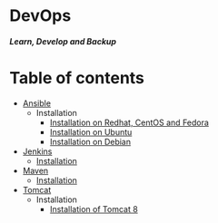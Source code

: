 # DevOps
#### _Learn, Develop and Backup_
Table of contents
=================
<!--ts-->
   * [Ansible](./Ansible)
     * Installation
       * [Installation on Redhat, CentOS and Fedora](Ansible/Ansible_installation/Installation_Ansible_on_Redhat_CentOS_Fedora.md)
       * [Installation on Ubuntu](Ansible/Ansible_installation/Installation_Ansible_on_Ubuntu.md)
       * [Installation on Debian](Ansible/Ansible_installation/Installation_Ansible_on_Debian.md)
   * [Jenkins](./Jenkins)
     * [Installation](https://github.com/maheshkn400/DevOps/blob/master/Jenkins/Jenkins_installation.md)
   * [Maven](./Maven)
     * [Installation](https://github.com/maheshkn400/DevOps/blob/master/Maven/Maven_installation.md)
   * [Tomcat](./Tomcat)
     * Installation
       * [Installation of Tomcat 8](https://github.com/maheshkn400/DevOps/blob/master/Tomcat/tomcat8_installation.md)
<!--te-->
